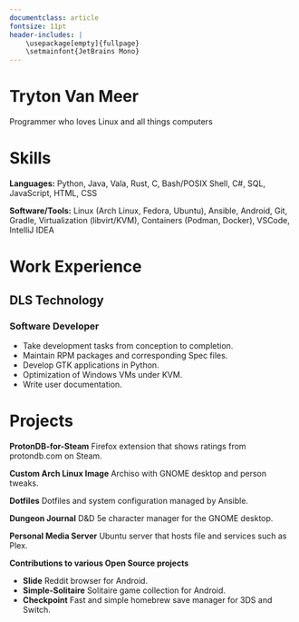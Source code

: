 ```yaml
---
documentclass: article
fontsize: 11pt
header-includes: |
    \usepackage[empty]{fullpage}
    \setmainfont{JetBrains Mono}
---
```


# Tryton Van Meer

Programmer who loves Linux and all things computers

# Skills

**Languages:** Python, Java, Vala, Rust, C, Bash/POSIX Shell, C#, SQL, JavaScript, HTML, CSS

**Software/Tools:** Linux (Arch Linux, Fedora, Ubuntu), Ansible, Android, Git, Gradle,
Virtualization (libvirt/KVM), Containers (Podman, Docker), VSCode, IntelliJ IDEA

# Work Experience

## DLS Technology
### Software Developer

+ Take development tasks from conception to completion.
+ Maintain RPM packages and corresponding Spec files.
+ Develop GTK applications in Python.
+ Optimization of Windows VMs under KVM.
+ Write user documentation.

# Projects

**ProtonDB-for-Steam** Firefox extension that shows ratings from protondb.com on Steam.

**Custom Arch Linux Image** Archiso with GNOME desktop and person tweaks.

**Dotfiles** Dotfiles and system configuration managed by Ansible.

**Dungeon Journal** D&D 5e character manager for the GNOME desktop.

**Personal Media Server** Ubuntu server that hosts file and services such as Plex.

**Contributions to various Open Source projects**

+ **Slide** Reddit browser for Android.
+ **Simple-Solitaire** Solitaire game collection for Android.
+ **Checkpoint** Fast and simple homebrew save manager for 3DS and Switch.
